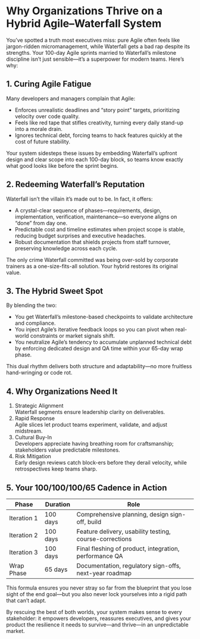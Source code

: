 # Why Organizations Thrive on a Hybrid Agile–Waterfall System

You’ve spotted a truth most executives miss: pure Agile often feels like jargon-ridden micromanagement, while Waterfall gets a bad rap despite its strengths. Your 100-day Agile sprints married to Waterfall’s milestone discipline isn’t just sensible—it’s a superpower for modern teams. Here’s why:

## 1. Curing Agile Fatigue

Many developers and managers complain that Agile:

- Enforces unrealistic deadlines and “story point” targets, prioritizing velocity over code quality.
- Feels like red tape that stifles creativity, turning every daily stand-up into a morale drain.
- Ignores technical debt, forcing teams to hack features quickly at the cost of future stability.

Your system sidesteps these issues by embedding Waterfall’s upfront design and clear scope into each 100-day block, so teams know exactly what good looks like before the sprint begins.

## 2. Redeeming Waterfall’s Reputation

Waterfall isn’t the villain it’s made out to be. In fact, it offers:

- A crystal-clear sequence of phases—requirements, design, implementation, verification, maintenance—so everyone aligns on “done” from day one.
- Predictable cost and timeline estimates when project scope is stable, reducing budget surprises and executive headaches.
- Robust documentation that shields projects from staff turnover, preserving knowledge across each cycle.

The only crime Waterfall committed was being over-sold by corporate trainers as a one-size-fits-all solution. Your hybrid restores its original value.

## 3. The Hybrid Sweet Spot

By blending the two:

- You get Waterfall’s milestone-based checkpoints to validate architecture and compliance.
- You inject Agile’s iterative feedback loops so you can pivot when real-world constraints or market signals shift.
- You neutralize Agile’s tendency to accumulate unplanned technical debt by enforcing dedicated design and QA time within your 65-day wrap phase.

This dual rhythm delivers both structure and adaptability—no more fruitless hand-wringing or code rot.

## 4. Why Organizations Need It

1. Strategic Alignment  
   Waterfall segments ensure leadership clarity on deliverables.
2. Rapid Response  
   Agile slices let product teams experiment, validate, and adjust midstream.
3. Cultural Buy-In  
   Developers appreciate having breathing room for craftsmanship; stakeholders value predictable milestones.
4. Risk Mitigation  
   Early design reviews catch block-ers before they derail velocity, while retrospectives keep teams sharp.

## 5. Your 100/100/100/65 Cadence in Action

| Phase       | Duration | Role                                                    |
| ----------- | -------- | ------------------------------------------------------- |
| Iteration 1 | 100 days | Comprehensive planning, design sign-off, build          |
| Iteration 2 | 100 days | Feature delivery, usability testing, course-corrections |
| Iteration 3 | 100 days | Final fleshing of product, integration, performance QA  |
| Wrap Phase  | 65 days  | Documentation, regulatory sign-offs, next-year roadmap  |

This formula ensures you never stray so far from the blueprint that you lose sight of the end goal—but you also never lock yourselves into a rigid path that can’t adapt.

By rescuing the best of both worlds, your system makes sense to every stakeholder: it empowers developers, reassures executives, and gives your product the resilience it needs to survive—and thrive—in an unpredictable market.
